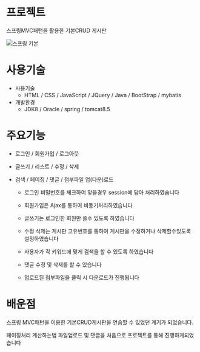 # 프로젝트

스프링MVC패턴을 활용한 기본CRUD 게시판


![스프링 기본](https://user-images.githubusercontent.com/44168355/93878240-b40ac780-fd14-11ea-83a7-1646b1706af7.png)





# 사용기술

* 사용기술
  * HTML / CSS / JavaScript / JQuery / Java / BootStrap / mybatis
* 개발환경
  * JDK8 / Oracle / spring / tomcat8.5 

# 주요기능

* 로그인 / 회원가입 / 로그아웃
* 글쓰기 / 리스트 / 수정 / 삭제
* 검색 / 페이징 / 댓글 / 첨부파일 업(다운)로드


  * 로그인 비밀번호를 체크하여 맞을경우 session에 담아 처리하였습니다 
  * 회원가입은 Ajax를 통하여 비동기처리하였습니다

  * 글쓰기는 로그인한 회원만 쓸수 있도록 하였습니다
  * 수정 삭제는 게시판 고유번호를 통하여 게시판을 수정하거나 삭제할수있도록 설정하였습니다
 
  * 사용자가 각 키워드에 맞게 검색을 할 수 있도록 하였습니다
  * 댓글 수정 및 삭제를 할 수 있습니다
  * 업로드된 첨부파일을 클릭 시 다운로드가 진행됩니다
  

# 배운점

스프링 MVC패턴을 이용한 기본CRUD게시판을 연습할 수 있었던 계기가 되었습니다.

페이징처리 계산하는법 파일업로드 및 댓글을 처음으로 프로젝트를 통해 진행하게되었습니다





